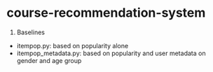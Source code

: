# course-recommendation-system
1. Baselines
- itempop.py: based on popularity alone 
- itempop_metadata.py: based on popularity and user metadata on gender and age group 
